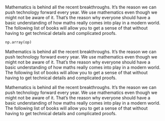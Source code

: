 Mathematics is behind all the recent breakthroughs. It’s the reason we can push technology forward every year. We use mathematics even though we might not be aware of it. That’s the reason why everyone should have a basic understanding of how maths really comes into play in a modern world. The following list of books will allow you to get a sense of that without having to get technical details and complicated proofs.

```python
np.array(op)
```

Mathematics is behind all the recent breakthroughs. It’s the reason we can push technology forward every year. We use mathematics even though we might not be aware of it. That’s the reason why everyone should have a basic understanding of how maths really comes into play in a modern world. The following list of books will allow you to get a sense of that without having to get technical details and complicated proofs.


Mathematics is behind all the recent breakthroughs. It’s the reason we can push technology forward every year. We use mathematics even though we might not be aware of it. That’s the reason why everyone should have a basic understanding of how maths really comes into play in a modern world. The following list of books will allow you to get a sense of that without having to get technical details and complicated proofs.